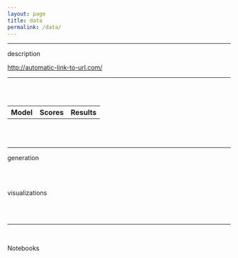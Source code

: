 ```yaml
---
layout: page
title: data
permalink: /data/
---
```


---
description

<http://automatic-link-to-url.com/>

_____

<br>

<table>

<TABLE BORDER="0">
    <th>Model</th>
    <th>Scores</th> 
    <th>Results</th>
</table>

<br>

<br>

<hr>

generation

<br>

<br>

visualizations

<br>
<br>
<hr>
<br>

Notebooks
